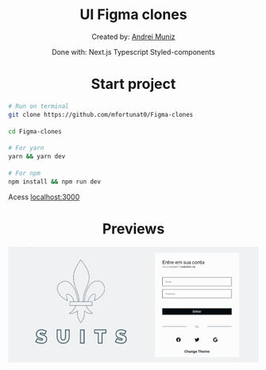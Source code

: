 <h1 align=center>UI Figma clones</h1>
<p align=center> Created by: <a href="https://www.linkedin.com/in/andrei-muniz-0331ab193/">Andrei Muniz</a></p>
<p align=center>Done with: Next.js Typescript Styled-components</p>
<h1 align=center>Start project</h1>

```bash
# Run on terminal
git clone https://github.com/mfortunat0/Figma-clones

cd Figma-clones

# For yarn
yarn && yarn dev

# For npm
npm install && npm run dev
```

Acess <a href="http://localhost:3000/"> localhost:3000</a>

<h1 align=center>Previews</h1>
<p align=center><img src="./.github/previewLoginSuit.gif"/></p>
